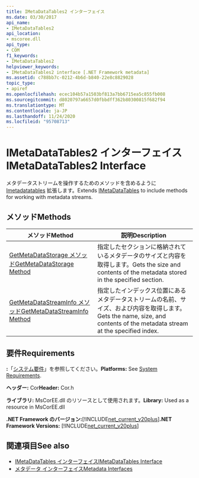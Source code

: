 ```yaml
---
title: IMetaDataTables2 インターフェイス
ms.date: 03/30/2017
api_name:
- IMetaDataTables2
api_location:
- mscoree.dll
api_type:
- COM
f1_keywords:
- IMetaDataTables2
helpviewer_keywords:
- IMetaDataTables2 interface [.NET Framework metadata]
ms.assetid: c788bb7c-0212-4b6d-b840-22e8c8829028
topic_type:
- apiref
ms.openlocfilehash: ecec104b57a1503bf813a7bb6715ea5c855fb008
ms.sourcegitcommit: d8020797a6657d0fbbdff362b80300815f682f94
ms.translationtype: MT
ms.contentlocale: ja-JP
ms.lasthandoff: 11/24/2020
ms.locfileid: "95708713"
---
```

# <a name="imetadatatables2-interface"></a><span data-ttu-id="4d213-102">IMetaDataTables2 インターフェイス</span><span class="sxs-lookup"><span data-stu-id="4d213-102">IMetaDataTables2 Interface</span></span>

<span data-ttu-id="4d213-103">メタデータストリームを操作するためのメソッドを含めるように [Imetadatatables](imetadatatables-interface.md) 拡張します。</span><span class="sxs-lookup"><span data-stu-id="4d213-103">Extends [IMetaDataTables](imetadatatables-interface.md) to include methods for working with metadata streams.</span></span>  
  
## <a name="methods"></a><span data-ttu-id="4d213-104">メソッド</span><span class="sxs-lookup"><span data-stu-id="4d213-104">Methods</span></span>  
  
|<span data-ttu-id="4d213-105">メソッド</span><span class="sxs-lookup"><span data-stu-id="4d213-105">Method</span></span>|<span data-ttu-id="4d213-106">説明</span><span class="sxs-lookup"><span data-stu-id="4d213-106">Description</span></span>|  
|------------|-----------------|  
|[<span data-ttu-id="4d213-107">GetMetaDataStorage メソッド</span><span class="sxs-lookup"><span data-stu-id="4d213-107">GetMetaDataStorage Method</span></span>](imetadatatables2-getmetadatastorage-method.md)|<span data-ttu-id="4d213-108">指定したセクションに格納されているメタデータのサイズと内容を取得します。</span><span class="sxs-lookup"><span data-stu-id="4d213-108">Gets the size and contents of the metadata stored in the specified section.</span></span>|  
|[<span data-ttu-id="4d213-109">GetMetaDataStreamInfo メソッド</span><span class="sxs-lookup"><span data-stu-id="4d213-109">GetMetaDataStreamInfo Method</span></span>](imetadatatables2-getmetadatastreaminfo-method.md)|<span data-ttu-id="4d213-110">指定したインデックス位置にあるメタデータストリームの名前、サイズ、および内容を取得します。</span><span class="sxs-lookup"><span data-stu-id="4d213-110">Gets the name, size, and contents of the metadata stream at the specified index.</span></span>|  
  
## <a name="requirements"></a><span data-ttu-id="4d213-111">要件</span><span class="sxs-lookup"><span data-stu-id="4d213-111">Requirements</span></span>  

 <span data-ttu-id="4d213-112">**:**「[システム要件](../../get-started/system-requirements.md)」を参照してください。</span><span class="sxs-lookup"><span data-stu-id="4d213-112">**Platforms:** See [System Requirements](../../get-started/system-requirements.md).</span></span>  
  
 <span data-ttu-id="4d213-113">**ヘッダー:** Cor</span><span class="sxs-lookup"><span data-stu-id="4d213-113">**Header:** Cor.h</span></span>  
  
 <span data-ttu-id="4d213-114">**ライブラリ:** MsCorEE.dll のリソースとして使用されます。</span><span class="sxs-lookup"><span data-stu-id="4d213-114">**Library:** Used as a resource in MsCorEE.dll</span></span>  
  
 <span data-ttu-id="4d213-115">**.NET Framework のバージョン:**[!INCLUDE[net_current_v20plus](../../../../includes/net-current-v20plus-md.md)]</span><span class="sxs-lookup"><span data-stu-id="4d213-115">**.NET Framework Versions:** [!INCLUDE[net_current_v20plus](../../../../includes/net-current-v20plus-md.md)]</span></span>  
  
## <a name="see-also"></a><span data-ttu-id="4d213-116">関連項目</span><span class="sxs-lookup"><span data-stu-id="4d213-116">See also</span></span>

- [<span data-ttu-id="4d213-117">IMetaDataTables インターフェイス</span><span class="sxs-lookup"><span data-stu-id="4d213-117">IMetaDataTables Interface</span></span>](imetadatatables-interface.md)
- [<span data-ttu-id="4d213-118">メタデータ インターフェイス</span><span class="sxs-lookup"><span data-stu-id="4d213-118">Metadata Interfaces</span></span>](metadata-interfaces.md)

